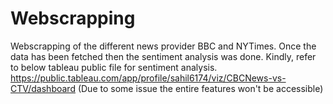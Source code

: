 # Webscrapping

Webscrapping of the different news provider BBC and NYTimes. 
Once the data has been fetched then the sentiment analysis was done.
Kindly, refer to below tableau public file for sentiment analysis.
https://public.tableau.com/app/profile/sahil6174/viz/CBCNews-vs-CTV/dashboard
(Due to some issue the entire features won't be accessible)
